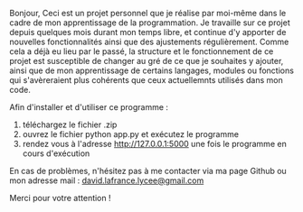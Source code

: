Bonjour,
Ceci est un projet personnel que je réalise par moi-même dans le cadre de mon apprentissage de la programmation. 
Je travaille sur ce projet depuis quelques mois durant mon temps libre, et continue d'y apporter de nouvelles fonctionnalités ainsi que des ajustements régulièrement. 
Comme cela a déjà eu lieu par le passé, la structure et le fonctionnement de ce projet est susceptible de changer au gré de ce que je souhaites y ajouter, ainsi que de mon apprentissage de certains langages, modules ou fonctions qui s'avèreraient plus cohérents que ceux actuellemnts utilisés dans mon code.

Afin d'installer et d'utiliser ce programme :

1. téléchargez le fichier .zip
2. ouvrez le fichier python app.py et exécutez le programme
3. rendez vous à l'adresse http://127.0.0.1:5000 une fois le programme en cours d'exécution

En cas de problèmes, n'hésitez pas à me contacter via ma page Github ou mon adresse mail : david.lafrance.lycee@gmail.com

Merci pour votre attention !

